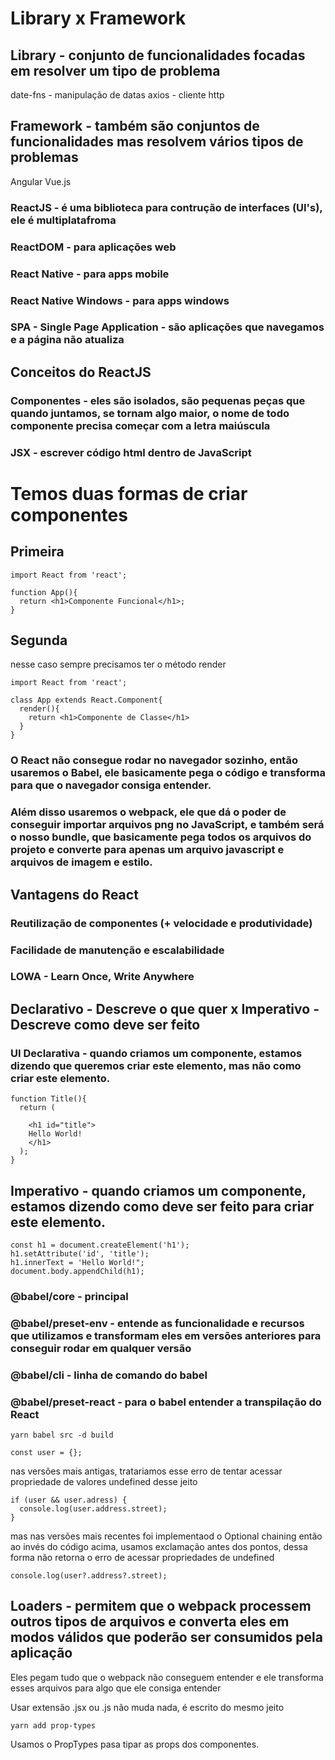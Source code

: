 # Library x Framework

## Library - conjunto de funcionalidades focadas em resolver um tipo de problema

date-fns - manipulação de datas
axios - cliente http

## Framework - também são conjuntos de funcionalidades mas resolvem vários tipos de problemas

Angular
Vue.js

### ReactJS - é uma biblioteca para contrução de interfaces (UI's), ele é multiplatafroma

### ReactDOM - para aplicações web

### React Native - para apps mobile

### React Native Windows - para apps windows

### SPA - Single Page Application - são aplicações que navegamos e a página não atualiza

## Conceitos do ReactJS

### Componentes - eles são isolados, são pequenas peças que quando juntamos, se tornam algo maior, o nome de todo componente precisa começar com a letra maiúscula

### JSX - escrever código html dentro de JavaScript

# Temos duas formas de criar componentes

## Primeira

```
import React from 'react';

function App(){
  return <h1>Componente Funcional</h1>;
}
```

## Segunda

nesse caso sempre precisamos ter o método render

```
import React from 'react';

class App extends React.Component{
  render(){
    return <h1>Componente de Classe</h1>
  }
}
```

### O React não consegue rodar no navegador sozinho, então usaremos o Babel, ele basicamente pega o código e transforma para que o navegador consiga entender.

### Além disso usaremos o webpack, ele que dá o poder de conseguir importar arquivos png no JavaScript, e também será o nosso bundle, que basicamente pega todos os arquivos do projeto e converte para apenas um arquivo javascript e arquivos de imagem e estilo.

## Vantagens do React

### Reutilização de componentes (+ velocidade e produtividade)

### Facilidade de manutenção e escalabilidade

### LOWA - Learn Once, Write Anywhere

## Declarativo - Descreve o que quer x Imperativo - Descreve como deve ser feito

### UI Declarativa - quando criamos um componente, estamos dizendo que queremos criar este elemento, mas não como criar este elemento.

```
function Title(){
  return (

    <h1 id="title">
    Hello World!
    </h1>
  );
}
```

## Imperativo - quando criamos um componente, estamos dizendo como deve ser feito para criar este elemento.

```
const h1 = document.createElement('h1');
h1.setAttribute('id', 'title');
h1.innerText = 'Hello World!";
document.body.appendChild(h1);
```

### @babel/core - principal

### @babel/preset-env - entende as funcionalidade e recursos que utilizamos e transformam eles em versões anteriores para conseguir rodar em qualquer versão

### @babel/cli - linha de comando do babel

### @babel/preset-react - para o babel entender a transpilação do React

```
yarn babel src -d build
```

```
const user = {};
```

nas versões mais antigas, tratariamos esse erro de tentar acessar propriedade de valores undefined desse jeito

```
if (user && user.adress) {
  console.log(user.address.street);
}
```

mas nas versões mais recentes foi implementaod o Optional chaining
então ao invés do código acima, usamos exclamação antes dos pontos, dessa forma não retorna o erro de acessar propriedades de undefined

```
console.log(user?.address?.street);
```

## Loaders - permitem que o webpack processem outros tipos de arquivos e converta eles em modos válidos que poderão ser consumidos pela aplicação

Eles pegam tudo que o webpack não conseguem entender e ele transforma esses arquivos para algo que ele consiga entender

Usar extensão .jsx ou .js não muda nada, é escrito do mesmo jeito

```
yarn add prop-types
```

Usamos o PropTypes pasa tipar as props dos componentes.
